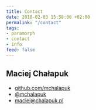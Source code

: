 ```yaml
---
title: Contact
date: 2018-02-03 15:58:00 +02:00
permalink: "/contact"
tags:
- paramorph
- contact
- info
feed: false
---
```


## Maciej Chałapuk

 * [github.com/mchalapuk][github]
 * [@mchalapuk][twitter]
 * [maciej@chalapuk.pl][email]

[github]: https://github.com/mchalapuk
[twitter]: https://twitter.com/mchalapuk
[email]: mailto:maciej@chalapuk.pl

